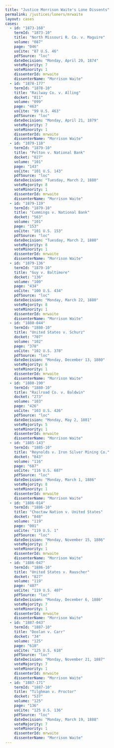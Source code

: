 ```yaml
---
title: "Justice Morrison Waite's Lone Dissents"
permalink: /justices/loners/mrwaite
layout: cases
cases:
  - id: "1873-168"
    termId: "1873-10"
    title: "North Missouri R. Co. v. Maguire"
    volume: "087"
    page: "046"
    usCite: "87 U.S. 46"
    pdfSource: "loc"
    dateDecision: "Monday, April 20, 1874"
    voteMajority: 7
    voteMinority: 1
    dissenterId: mrwaite
    dissenterName: "Morrison Waite"
  - id: "1878-177"
    termId: "1878-10"
    title: "Railway Co. v. Alling"
    docket: "811"
    volume: "099"
    page: "463"
    usCite: "99 U.S. 463"
    pdfSource: "loc"
    dateDecision: "Monday, April 21, 1879"
    voteMajority: 7
    voteMinority: 1
    dissenterId: mrwaite
    dissenterName: "Morrison Waite"
  - id: "1879-118"
    termId: "1879-10"
    title: "Pelton v. National Bank"
    docket: "827"
    volume: "101"
    page: "143"
    usCite: "101 U.S. 143"
    pdfSource: "loc"
    dateDecision: "Tuesday, March 2, 1880"
    voteMajority: 8
    voteMinority: 1
    dissenterId: mrwaite
    dissenterName: "Morrison Waite"
  - id: "1879-119"
    termId: "1879-10"
    title: "Cummings v. National Bank"
    docket: "563"
    volume: "101"
    page: "153"
    usCite: "101 U.S. 153"
    pdfSource: "loc"
    dateDecision: "Tuesday, March 2, 1880"
    voteMajority: 8
    voteMinority: 1
    dissenterId: mrwaite
    dissenterName: "Morrison Waite"
  - id: "1879-136"
    termId: "1879-10"
    title: "Guy v. Baltimore"
    docket: "136"
    volume: "100"
    page: "434"
    usCite: "100 U.S. 434"
    pdfSource: "loc"
    dateDecision: "Monday, March 22, 1880"
    voteMajority: 8
    voteMinority: 1
    dissenterId: mrwaite
    dissenterName: "Morrison Waite"
  - id: "1880-044"
    termId: "1880-10"
    title: "United States v. Schurz"
    docket: "707"
    volume: "102"
    page: "378"
    usCite: "102 U.S. 378"
    pdfSource: "loc"
    dateDecision: "Monday, December 13, 1880"
    voteMajority: 6
    voteMinority: 1
    dissenterId: mrwaite
    dissenterName: "Morrison Waite"
  - id: "1880-190"
    termId: "1880-10"
    title: "Railroad Co. v. Baldwin"
    docket: "273"
    volume: "103"
    page: "426"
    usCite: "103 U.S. 426"
    pdfSource: "loc"
    dateDecision: "Monday, May 2, 1881"
    voteMajority: 5
    voteMinority: 1
    dissenterId: mrwaite
    dissenterName: "Morrison Waite"
  - id: "1885-143"
    termId: "1885-10"
    title: "Reynolds v. Iron Silver Mining Co."
    docket: "843"
    volume: "116"
    page: "687"
    usCite: "116 U.S. 687"
    pdfSource: "loc"
    dateDecision: "Monday, March 1, 1886"
    voteMajority: 8
    voteMinority: 1
    dissenterId: mrwaite
    dissenterName: "Morrison Waite"
  - id: "1886-014"
    termId: "1886-10"
    title: "Choctaw Nation v. United States"
    docket: "848"
    volume: "119"
    page: "001"
    usCite: "119 U.S. 1"
    pdfSource: "loc"
    dateDecision: "Monday, November 15, 1886"
    voteMajority: 7
    voteMinority: 1
    dissenterId: mrwaite
    dissenterName: "Morrison Waite"
  - id: "1886-047"
    termId: "1886-10"
    title: "United States v. Rauscher"
    docket: "827"
    volume: "119"
    page: "407"
    usCite: "119 U.S. 407"
    pdfSource: "loc"
    dateDecision: "Monday, December 6, 1886"
    voteMajority: 7
    voteMinority: 1
    dissenterId: mrwaite
    dissenterName: "Morrison Waite"
  - id: "1887-043"
    termId: "1887-10"
    title: "Doolan v. Carr"
    docket: "34"
    volume: "125"
    page: "618"
    usCite: "125 U.S. 618"
    pdfSource: "loc"
    dateDecision: "Monday, November 21, 1887"
    voteMajority: 7
    voteMinority: 1
    dissenterId: mrwaite
    dissenterName: "Morrison Waite"
  - id: "1887-171"
    termId: "1887-10"
    title: "Tilghman v. Proctor"
    docket: "537"
    volume: "125"
    page: "136"
    usCite: "125 U.S. 136"
    pdfSource: "loc"
    dateDecision: "Monday, March 19, 1888"
    voteMajority: 7
    voteMinority: 1
    dissenterId: mrwaite
    dissenterName: "Morrison Waite"
---
```


